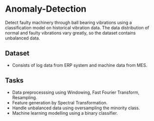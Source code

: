 # Anomaly-Detection
Detect faulty machinery through ball bearing vibrations using a classification model on historical vibration data. The data distribution of normal and faulty vibrations vary greatly, so the dataset contains unbalanced data.

## Dataset
- Consists of log data from ERP system and machine data from MES. 

## Tasks
- Data preprocesssing using Windowing, Fast Fourier Transform, Resampling.
- Feature generation by Spectral Transformation.
- Handle unbalanced data using oversampling the minority class.
- Machine learning modelling using a binary classifier.
